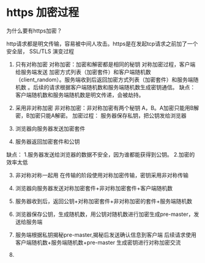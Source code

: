 # https 加密过程

为什么要有https加密？

http请求都是明文传输，容易被中间人攻击。https是在发起tcp请求之前加了一个安全层，
SSL/TLS
演变过程
1. 只有对称加密
对称加密：加密和解密都是相同的秘钥
对称加密过程，客户端给服务端发送 加密方式列表（加密套件）和客户端随机数（client_random）。服务端收到后返回加密方式列表（加密套件）和服务端随机数
。后续的请求根据客户端随机数和服务端随机数生成密钥通信。
缺点：客户端随机数和服务端随机数是明文传递，会被劫持。

2. 采用非对称加密
非对称加密：非对称加密有两个秘钥 A，B。A加密只能用B解密，B加密只能A解密。
加密过程：
服务器保存私钥，把公钥发给浏览器
1. 浏览器向服务器发送加密套件
2. 服务器返回加密套件和公钥

缺点： 
1.服务器发送给浏览器的数据不安全，因为谁都能获得到公钥。
2.加密的效率太低


3. 非对称对称一起用
在传输的阶段使用对称加密传输，密钥采用非对称传输
1. 浏览器向服务器发送对称加密套件+非对称加密套件+客户端随机数
2. 服务器收到后，返回公钥+对称加密套件+非对称加密的套件+服务端随机数
3. 浏览器保存公钥，生成随机数，用公钥对随机数进行加密生成pre-master，发送给服务端
4. 服务端根据私钥揭秘pre-master,揭秘后发送确认信息到客户端
后续请求使用 客户端随机数+服务端随机数+pre-master 生成密钥进行对称加密交流

4. 













